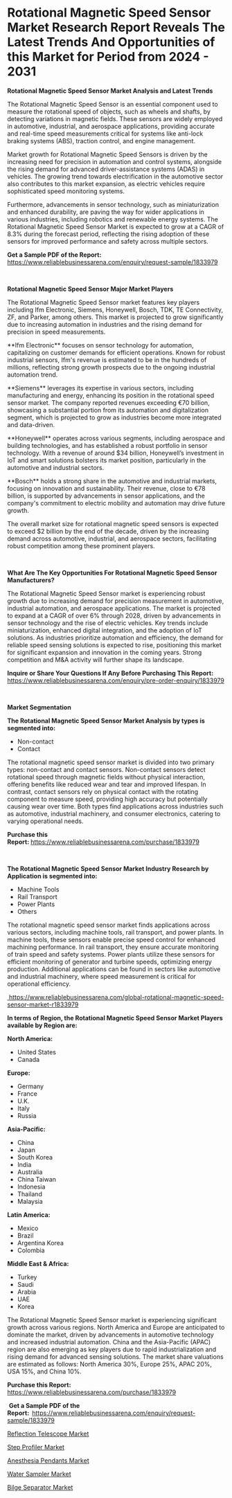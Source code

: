 <p><h1>Rotational Magnetic Speed Sensor Market Research Report Reveals The Latest Trends And Opportunities of this Market for Period from 2024 - 2031</h1></p><p><strong>Rotational Magnetic Speed Sensor Market Analysis and Latest Trends</strong></p>
<p><p>The Rotational Magnetic Speed Sensor is an essential component used to measure the rotational speed of objects, such as wheels and shafts, by detecting variations in magnetic fields. These sensors are widely employed in automotive, industrial, and aerospace applications, providing accurate and real-time speed measurements critical for systems like anti-lock braking systems (ABS), traction control, and engine management.</p><p>Market growth for Rotational Magnetic Speed Sensors is driven by the increasing need for precision in automation and control systems, alongside the rising demand for advanced driver-assistance systems (ADAS) in vehicles. The growing trend towards electrification in the automotive sector also contributes to this market expansion, as electric vehicles require sophisticated speed monitoring systems. </p><p>Furthermore, advancements in sensor technology, such as miniaturization and enhanced durability, are paving the way for wider applications in various industries, including robotics and renewable energy systems. The Rotational Magnetic Speed Sensor Market is expected to grow at a CAGR of 8.3% during the forecast period, reflecting the rising adoption of these sensors for improved performance and safety across multiple sectors.</p></p>
<p><strong>Get a Sample PDF of the Report:&nbsp;</strong> <a href="https://www.reliablebusinessarena.com/enquiry/request-sample/1833979?utm_campaign=1551&utm_medium=2&utm_source=Github&utm_content=ia&utm_term=19102024&utm_id=rotational-magnetic-speed-sensor">https://www.reliablebusinessarena.com/enquiry/request-sample/1833979</a></p>
<p>&nbsp;</p>
<p><strong>Rotational Magnetic Speed Sensor Major Market Players</strong></p>
<p><p>The Rotational Magnetic Speed Sensor market features key players including Ifm Electronic, Siemens, Honeywell, Bosch, TDK, TE Connectivity, ZF, and Parker, among others. This market is projected to grow significantly due to increasing automation in industries and the rising demand for precision in speed measurements.</p><p>**Ifm Electronic** focuses on sensor technology for automation, capitalizing on customer demands for efficient operations. Known for robust industrial sensors, Ifm's revenue is estimated to be in the hundreds of millions, reflecting strong growth prospects due to the ongoing industrial automation trend.</p><p>**Siemens** leverages its expertise in various sectors, including manufacturing and energy, enhancing its position in the rotational speed sensor market. The company reported revenues exceeding €70 billion, showcasing a substantial portion from its automation and digitalization segment, which is projected to grow as industries become more integrated and data-driven.</p><p>**Honeywell** operates across various segments, including aerospace and building technologies, and has established a robust portfolio in sensor technology. With a revenue of around $34 billion, Honeywell’s investment in IoT and smart solutions bolsters its market position, particularly in the automotive and industrial sectors.</p><p>**Bosch** holds a strong share in the automotive and industrial markets, focusing on innovation and sustainability. Their revenue, close to €78 billion, is supported by advancements in sensor applications, and the company's commitment to electric mobility and automation may drive future growth.</p><p>The overall market size for rotational magnetic speed sensors is expected to exceed $2 billion by the end of the decade, driven by the increasing demand across automotive, industrial, and aerospace sectors, facilitating robust competition among these prominent players.</p></p>
<p>&nbsp;</p>
<p><strong>What Are The Key Opportunities For Rotational Magnetic Speed Sensor Manufacturers?</strong></p>
<p><p>The Rotational Magnetic Speed Sensor market is experiencing robust growth due to increasing demand for precision measurement in automotive, industrial automation, and aerospace applications. The market is projected to expand at a CAGR of over 6% through 2028, driven by advancements in sensor technology and the rise of electric vehicles. Key trends include miniaturization, enhanced digital integration, and the adoption of IoT solutions. As industries prioritize automation and efficiency, the demand for reliable speed sensing solutions is expected to rise, positioning this market for significant expansion and innovation in the coming years. Strong competition and M&A activity will further shape its landscape.</p></p>
<p><strong>Inquire or Share Your Questions If Any Before Purchasing This Report:</strong> <a href="https://www.reliablebusinessarena.com/enquiry/pre-order-enquiry/1833979?utm_campaign=1551&utm_medium=2&utm_source=Github&utm_content=ia&utm_term=19102024&utm_id=rotational-magnetic-speed-sensor">https://www.reliablebusinessarena.com/enquiry/pre-order-enquiry/1833979</a></p>
<p>&nbsp;</p>
<p><strong>Market Segmentation</strong></p>
<p><strong>The Rotational Magnetic Speed Sensor Market Analysis by types is segmented into:</strong></p>
<p><ul><li>Non-contact</li><li>Contact</li></ul></p>
<p><p>The rotational magnetic speed sensor market is divided into two primary types: non-contact and contact sensors. Non-contact sensors detect rotational speed through magnetic fields without physical interaction, offering benefits like reduced wear and tear and improved lifespan. In contrast, contact sensors rely on physical contact with the rotating component to measure speed, providing high accuracy but potentially causing wear over time. Both types find applications across industries such as automotive, industrial machinery, and consumer electronics, catering to varying operational needs.</p></p>
<p><strong>Purchase this Report:&nbsp;</strong><a href="https://www.reliablebusinessarena.com/purchase/1833979?utm_campaign=1551&utm_medium=2&utm_source=Github&utm_content=ia&utm_term=19102024&utm_id=rotational-magnetic-speed-sensor">https://www.reliablebusinessarena.com/purchase/1833979</a></p>
<p>&nbsp;</p>
<p><strong>The Rotational Magnetic Speed Sensor Market Industry Research by Application is segmented into:</strong></p>
<p><ul><li>Machine Tools</li><li>Rail Transport</li><li>Power Plants</li><li>Others</li></ul></p>
<p><p>The rotational magnetic speed sensor market finds applications across various sectors, including machine tools, rail transport, and power plants. In machine tools, these sensors enable precise speed control for enhanced machining performance. In rail transport, they ensure accurate monitoring of train speed and safety systems. Power plants utilize these sensors for efficient monitoring of generator and turbine speeds, optimizing energy production. Additional applications can be found in sectors like automotive and industrial machinery, where speed measurement is critical for operational efficiency.</p></p>
<p><a href="https://www.reliablebusinessarena.com/global-rotational-magnetic-speed-sensor-market-r1833979?utm_campaign=1551&utm_medium=2&utm_source=Github&utm_content=ia&utm_term=19102024&utm_id=rotational-magnetic-speed-sensor">&nbsp;https://www.reliablebusinessarena.com/global-rotational-magnetic-speed-sensor-market-r1833979</a></p>
<p><strong>In terms of Region, the Rotational Magnetic Speed Sensor Market Players available by Region are:</strong></p>
<p>
    <p> <strong> North America: </strong>
        <ul>
            <li>United States</li>
            <li>Canada</li>
        </ul>
        </p> 
    <p> <strong> Europe: </strong>
        <ul>
            <li>Germany</li>
            <li>France</li>
            <li>U.K.</li>
            <li>Italy</li>
            <li>Russia</li>
        </ul>
        </p> 
    <p> <strong> Asia-Pacific: </strong>
        <ul>
            <li>China</li>
            <li>Japan</li>
            <li>South Korea</li>
            <li>India</li>
            <li>Australia</li>
            <li>China Taiwan</li>
            <li>Indonesia</li>
            <li>Thailand</li>
            <li>Malaysia</li>
        </ul>
        </p> 
    <p> <strong> Latin America: </strong>
        <ul>
            <li>Mexico</li>
            <li>Brazil</li>
            <li>Argentina Korea</li>
            <li>Colombia</li>
        </ul>
        </p> 
    <p> <strong> Middle East & Africa: </strong>
        <ul>
            <li>Turkey</li>
            <li>Saudi</li>
            <li>Arabia</li>
            <li>UAE</li>
            <li>Korea</li>
        </ul>
    </p>
    </p>
<p><p>The Rotational Magnetic Speed Sensor market is experiencing significant growth across various regions. North America and Europe are anticipated to dominate the market, driven by advancements in automotive technology and increased industrial automation. China and the Asia-Pacific (APAC) region are also emerging as key players due to rapid industrialization and rising demand for advanced sensing solutions. The market share valuations are estimated as follows: North America 30%, Europe 25%, APAC 20%, USA 15%, and China 10%.</p></p>
<p><strong>Purchase this Report: </strong><a href="https://www.reliablebusinessarena.com/purchase/1833979?utm_campaign=1551&utm_medium=2&utm_source=Github&utm_content=ia&utm_term=19102024&utm_id=rotational-magnetic-speed-sensor">https://www.reliablebusinessarena.com/purchase/1833979</a></p>
<p>&nbsp;<strong>Get a Sample PDF of the Report:&nbsp;&nbsp;</strong><a href="https://www.reliablebusinessarena.com/enquiry/request-sample/1833979?utm_campaign=1551&utm_medium=2&utm_source=Github&utm_content=ia&utm_term=19102024&utm_id=rotational-magnetic-speed-sensor">https://www.reliablebusinessarena.com/enquiry/request-sample/1833979</a></p>
<p><strong></strong></p>
<p><p><a href="https://www.linkedin.com/pulse/global-reflection-telescope-market-forecast-2024-2031-xzwkf?utm_campaign=1551&utm_medium=2&utm_source=Github&utm_content=ia&utm_term=19102024&utm_id=rotational-magnetic-speed-sensor">Reflection Telescope Market</a></p><p><a href="https://www.linkedin.com/pulse/global-perspectives-step-profiler-market-trends-challenges-f60ff?utm_campaign=1551&utm_medium=2&utm_source=Github&utm_content=ia&utm_term=19102024&utm_id=rotational-magnetic-speed-sensor">Step Profiler Market</a></p><p><a href="https://github.com/JakirUddin511/Market-Research-Report-List-1/blob/main/anesthesia-pendants-market.md?utm_campaign=1551&utm_medium=2&utm_source=Github&utm_content=ia&utm_term=19102024&utm_id=rotational-magnetic-speed-sensor">Anesthesia Pendants Market</a></p><p><a href="https://issuu.com/reportprime-2/docs/water-sampler-market-size-2030.pptx_828c40489a7b03?utm_campaign=1551&utm_medium=2&utm_source=Github&utm_content=ia&utm_term=19102024&utm_id=rotational-magnetic-speed-sensor">Water Sampler Market</a></p><p><a href="https://www.linkedin.com/pulse/sustainability-trends-bilge-separator-industry-market-implications-z62lf?utm_campaign=1551&utm_medium=2&utm_source=Github&utm_content=ia&utm_term=19102024&utm_id=rotational-magnetic-speed-sensor">Bilge Separator Market</a></p></p>